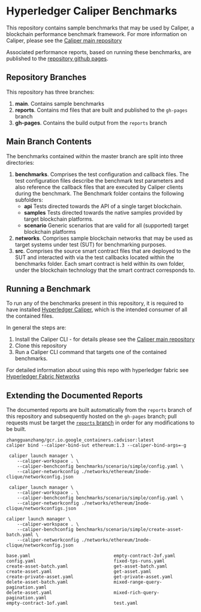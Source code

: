 # Hyperledger Caliper Benchmarks

This repository contains sample benchmarks that may be used by Caliper, a blockchain performance benchmark framework. For more information on Caliper, please see the [Caliper main repository](https://github.com/hyperledger/caliper/)

Associated performance reports, based on running these benchmarks, are published to the [repository github pages](https://hyperledger.github.io/caliper-benchmarks/).

## Repository Branches

This repository has three branches:

1. **main**. Contains sample benchmarks
2. **reports**. Contains md files that are built and published to the `gh-pages` branch
3. **gh-pages**. Contains the build output from the `reports` branch 

## Main Branch Contents

The benchmarks contained within the master branch are split into three directories:

1. **benchmarks**. Comprises the test configuration and callback files. The test configuration files describe the benchmark test parameters and also reference the callback files that are executed by Caliper clients during the benchmark. The Benchmark folder contains the following subfolders:
    - **api** Tests directed towards the API of a single target blockchain.
	- **samples** Tests directed towards the native samples provided by target blockchain platforms.
	- **scenario** Generic scenarios that are valid for all (supported) target blockchain platforms
2. **networks**. Comprises sample blockchain networks that may be used as target systems under test (SUT) for benchmarking purposes.
3. **src**. Comprises the source smart contract files that are deployed to the SUT and interacted with via the test callbacks located within the benchmarks folder. Each smart contract is held within its own folder, under the blockchain technology that the smart contract corresponds to.

## Running a Benchmark

To run any of the benchmarks present in this repository, it is required to have installed [Hyperledger Caliper]((https://github.com/hyperledger/caliper/)), which is the intended consumer of all the contained files.

In general the steps are:

1. Install the Caliper CLI - for details please see the [Caliper main repository](https://github.com/hyperledger/caliper/)
2. Clone this repository
3. Run a Caliper CLI command that targets one of the contained benchmarks.

For detailed information about using this repo with hyperledger fabric see [Hyperledger Fabric Networks](./networks/fabric/README.md)

## Extending the Documented Reports

The documented reports are built automatically from the `reports` branch of this repository and subsequently hosted on the `gh-pages` branch; pull requests must be target the [`reports` branch](https://github.com/hyperledger/caliper-benchmarks/tree/reports) in order for any modifications to be built.



```
zhangguanzhang/gcr.io.google_containers.cadvisor:latest
caliper bind --caliper-bind-sut ethereum:1.3 --caliper-bind-args=-g

 caliper launch manager \
    --caliper-workspace . \
    --caliper-benchconfig benchmarks/scenario/simple/config.yaml \
    --caliper-networkconfig ./networks/ethereum/1node-clique/networkconfig.json

 caliper launch manager \
    --caliper-workspace . \
    --caliper-benchconfig benchmarks/scenario/simple/config.yaml \
    --caliper-networkconfig ./networks/ethereum/1node-clique/networkconfigs.json

caliper launch manager \
    --caliper-workspace . \
    --caliper-benchconfig benchmarks/scenario/simple/create-asset-batch.yaml \
    --caliper-networkconfig ./networks/ethereum/1node-clique/networkconfig.json

base.yaml                               empty-contract-2of.yaml
config.yaml                             fixed-tps-runs.yaml
create-asset-batch.yaml                 get-asset-batch.yaml
create-asset.yaml                       get-asset.yaml
create-private-asset.yaml               get-private-asset.yaml
delete-asset-batch.yaml                 mixed-range-query-pagination.yaml
delete-asset.yaml                       mixed-rich-query-pagination.yaml
empty-contract-1of.yaml                 test.yaml


```